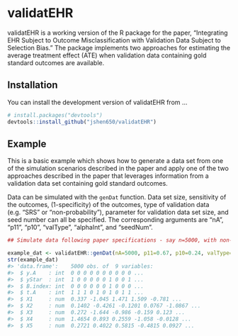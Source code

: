 
<!-- README.md is generated from README.Rmd. Please edit that file -->

# validatEHR

validatEHR is a working version of the R package for the paper,
“Integrating EHR Subject to Outcome Misclassification with Validation
Data Subject to Selection Bias.” The package implements two approaches
for estimating the average treatment effect (ATE) when validation data
containing gold standard outcomes are available.

## Installation

You can install the development version of validatEHR from …

``` r
# install.packages("devtools")
devtools::install_github("jshen650/validatEHR")
```

## Example

This is a basic example which shows how to generate a data set from one
of the simulation scenarios described in the paper and apply one of the
two approaches described in the paper that leverages information from a
validation data set containing gold standard outcomes.

Data can be simulated with the `genDat` function. Data set size,
sensitivity of the outcomes, (1-specificity) of the outcomes, type of
validation data (e.g. “SRS” or “non-probability”), parameter for
validation data set size, and seed number can all be specified. The
corresponding arguments are “nA”, “p11”, “p10”, “valType”, “alphaInt”,
and “seedNum”.

``` r
## Simulate data following paper specifications - say n=5000, with non-probability validation sample of size nV~850

example_dat <- validatEHR::genDat(nA=5000, p11=0.67, p10=0.24, valType="non-probability", seedNum=215)
str(example_dat)
#> 'data.frame':    5000 obs. of  9 variables:
#>  $ y.A    : int  0 0 0 0 0 0 0 0 0 0 ...
#>  $ yStar  : int  1 0 0 0 0 0 1 0 0 1 ...
#>  $ B.index: int  0 0 0 0 0 0 1 0 0 0 ...
#>  $ t.A    : int  1 1 1 0 1 0 1 0 1 1 ...
#>  $ X1     : num  0.337 -1.045 1.471 1.509 -0.781 ...
#>  $ X2     : num  0.1402 -0.4261 -0.1201 0.0767 -1.0867 ...
#>  $ X3     : num  0.272 -1.644 -0.986 -0.159 0.123 ...
#>  $ X4     : num  1.4654 0.893 0.2559 -1.058 -0.0128 ...
#>  $ X5     : num  0.2721 0.4022 0.5815 -0.4815 0.0927 ...
```
